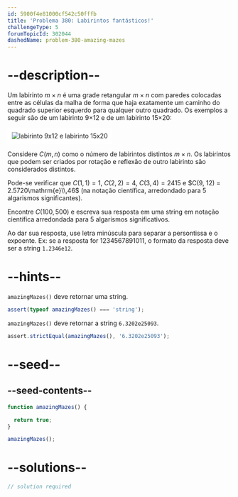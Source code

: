 ```yaml
---
id: 5900f4e81000cf542c50fffb
title: 'Problema 380: Labirintos fantásticos!'
challengeType: 5
forumTopicId: 302044
dashedName: problem-380-amazing-mazes
---
```


# --description--

Um labirinto $m×n$ é uma grade retangular $m×n$ com paredes colocadas entre as células da malha de forma que haja exatamente um caminho do quadrado superior esquerdo para qualquer outro quadrado. Os exemplos a seguir são de um labirinto 9×12 e de um labirinto 15×20:

<img class="img-responsive center-block" alt="labirinto 9x12 e labirinto 15x20" src="https://cdn.freecodecamp.org/curriculum/project-euler/amazing-mazes.gif" style="background-color: white; padding: 10px;" />

Considere $C(m, n)$ como o número de labirintos distintos $m×n$. Os labirintos que podem ser criados por rotação e reflexão de outro labirinto são considerados distintos.

Pode-se verificar que $C(1, 1) = 1$, $C(2, 2) = 4$, $C(3, 4) = 2415$ e $C(9, 12) = 2.5720\mathrm{e}\\,46$ (na notação científica, arredondado para 5 algarismos significantes).

Encontre $C(100, 500)$ e escreva sua resposta em uma string em notação científica arredondada para 5 algarismos significativos.

Ao dar sua resposta, use letra minúscula para separar a persontissa e o expoente. Ex: se a resposta for 1234567891011, o formato da resposta deve ser a string `1.2346e12`.

# --hints--

`amazingMazes()` deve retornar uma string.

```js
assert(typeof amazingMazes() === 'string');
```

`amazingMazes()` deve retornar a string `6.3202e25093`.

```js
assert.strictEqual(amazingMazes(), '6.3202e25093');
```

# --seed--

## --seed-contents--

```js
function amazingMazes() {

  return true;
}

amazingMazes();
```

# --solutions--

```js
// solution required
```
